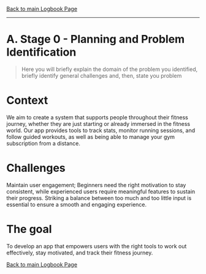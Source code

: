 [Back to main Logbook Page](../hci_logbook.md)

---


# A. Stage 0 - Planning and Problem Identification
>	Here you will briefly explain the domain of the problem you identified, briefly identify general challenges and, then, state you problem

# Context
We aim to create a system that supports people throughout their fitness journey, whether they are just starting or already immersed in the fitness world.
Our app provides tools to track stats, monitor running sessions, and follow guided workouts, as well as being able to manage your gym subscription from a distance.


# Challenges
Maintain user engagement; Beginners need the right motivation to stay consistent, while experienced users require meaningful features to sustain their progress.
Striking a balance between too much and too little input is essential to ensure a smooth and engaging experience.


# The goal
To develop an app that empowers users with the right tools to work out effectively, stay motivated, and track their fitness journey.

[Back to main Logbook Page](hci_logbook.md)
